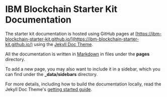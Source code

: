 # IBM Blockchain Starter Kit Documentation

The starter kit documentation is hosted using GitHub pages at [https://ibm-blockchain-starter-kit.github.io/](https://ibm-blockchain-starter-kit.github.io/) using the [Jekyll Doc Theme](https://github.com/tomjoht/documentation-theme-jekyll).

All the documentation is written in [Markdown](https://daringfireball.net/projects/markdown/syntax) in files under the **pages** directory.

To add a new page, you may also want to include it in a sidebar, which you can find under the **_data/sidebars** directory.

For more details, including how to build the documentation locally, read the Jekyll Doc Theme's [getting started guide](https://idratherbewriting.com/documentation-theme-jekyll/index.html).
